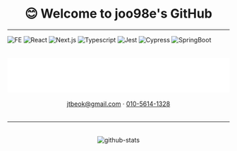 
<div align="center">
    <h1>😊 Welcome to joo98e's GitHub</h1>
</div>

---

![FE](https://img.shields.io/badge/Web-Frontend-blue)
![React](https://img.shields.io/badge/React-61DAFB?style=social&logo=React&logoColor=black)
![Next.js](https://img.shields.io/badge/Next.js-white?style=social&logo=Next.js&logoColor=000000)
![Typescript](https://img.shields.io/badge/TypeScript-3178C6?style=social&logo=TypeScript&logoColor=3178C6)
![Jest](https://img.shields.io/badge/Jest-C21325?style=social&logo=Jest&logoColor=C21325)
![Cypress](https://img.shields.io/badge/Cypress-3178C6?style=social&logo=Cypress&logoColor=3178C6)
![SpringBoot](https://img.shields.io/badge/SpringBoot-6DB33F?style=social&logo=Spring&logoColor=6DB33F)


<div align="center" style="margin:2rem 0; ">
    <img src="./src/assets/joo98e.svg" alt="joo98e" />
    <p align="center">
<!--         <a href="https://plastic-carob-cd5.notion.site/ba6ac28bd51047908058f7f59b175143" target="_blank">Notion</a> -->
<!--         &middot; -->
        <a href="mailto:jtbeok@gmail.com">jtbeok@gmail.com</a>
        &middot;
        <a href="sms://010-5614-1328">010-5614-1328</a>
    </p>
</div>

---

<p align="center" style="margin-top: 2rem;">
    <img src="https://github-readme-stats.vercel.app/api?username=joo98e&hide=prs&count_private=true&show_icons=true&theme=midnight-purple" alt="github-stats">
</p>

